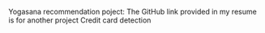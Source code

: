 Yogasana recommendation poject: 
The GitHub link provided in my resume is for another project Credit card detection    

